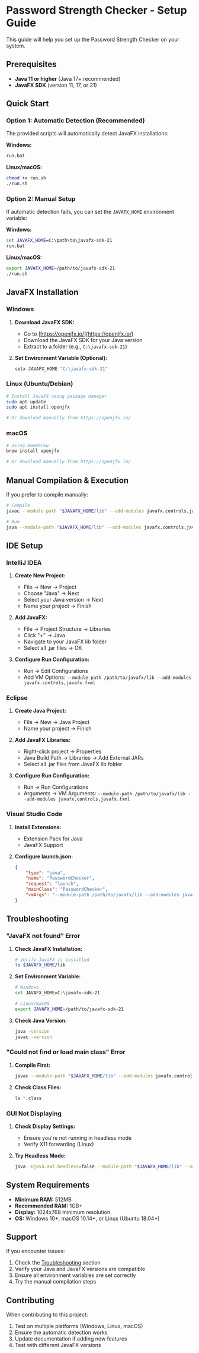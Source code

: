 # Password Strength Checker - Setup Guide

This guide will help you set up the Password Strength Checker on your system.

## Prerequisites

- **Java 11 or higher** (Java 17+ recommended)
- **JavaFX SDK** (version 11, 17, or 21)

## Quick Start

### Option 1: Automatic Detection (Recommended)
The provided scripts will automatically detect JavaFX installations:

**Windows:**
```cmd
run.bat
```

**Linux/macOS:**
```bash
chmod +x run.sh
./run.sh
```

### Option 2: Manual Setup

If automatic detection fails, you can set the `JAVAFX_HOME` environment variable:

**Windows:**
```cmd
set JAVAFX_HOME=C:\path\to\javafx-sdk-21
run.bat
```

**Linux/macOS:**
```bash
export JAVAFX_HOME=/path/to/javafx-sdk-21
./run.sh
```

## JavaFX Installation

### Windows

1. **Download JavaFX SDK:**
   - Go to [https://openjfx.io/](https://openjfx.io/)
   - Download the JavaFX SDK for your Java version
   - Extract to a folder (e.g., `C:\javafx-sdk-21`)

2. **Set Environment Variable (Optional):**
   ```cmd
   setx JAVAFX_HOME "C:\javafx-sdk-21"
   ```

### Linux (Ubuntu/Debian)

```bash
# Install JavaFX using package manager
sudo apt update
sudo apt install openjfx

# Or download manually from https://openjfx.io/
```

### macOS

```bash
# Using Homebrew
brew install openjfx

# Or download manually from https://openjfx.io/
```

## Manual Compilation & Execution

If you prefer to compile manually:

```bash
# Compile
javac --module-path "$JAVAFX_HOME/lib" --add-modules javafx.controls,javafx.fxml PasswordChecker.java

# Run
java --module-path "$JAVAFX_HOME/lib" --add-modules javafx.controls,javafx.fxml PasswordChecker
```

## IDE Setup

### IntelliJ IDEA

1. **Create New Project:**
   - File → New → Project
   - Choose "Java" → Next
   - Select your Java version → Next
   - Name your project → Finish

2. **Add JavaFX:**
   - File → Project Structure → Libraries
   - Click "+" → Java
   - Navigate to your JavaFX lib folder
   - Select all .jar files → OK

3. **Configure Run Configuration:**
   - Run → Edit Configurations
   - Add VM Options: `--module-path /path/to/javafx/lib --add-modules javafx.controls,javafx.fxml`

### Eclipse

1. **Create Java Project:**
   - File → New → Java Project
   - Name your project → Finish

2. **Add JavaFX Libraries:**
   - Right-click project → Properties
   - Java Build Path → Libraries → Add External JARs
   - Select all .jar files from JavaFX lib folder

3. **Configure Run Configuration:**
   - Run → Run Configurations
   - Arguments → VM Arguments: `--module-path /path/to/javafx/lib --add-modules javafx.controls,javafx.fxml`

### Visual Studio Code

1. **Install Extensions:**
   - Extension Pack for Java
   - JavaFX Support

2. **Configure launch.json:**
   ```json
   {
       "type": "java",
       "name": "PasswordChecker",
       "request": "launch",
       "mainClass": "PasswordChecker",
       "vmArgs": "--module-path /path/to/javafx/lib --add-modules javafx.controls,javafx.fxml"
   }
   ```

## Troubleshooting

### "JavaFX not found" Error

1. **Check JavaFX Installation:**
   ```bash
   # Verify JavaFX is installed
   ls $JAVAFX_HOME/lib
   ```

2. **Set Environment Variable:**
   ```bash
   # Windows
   set JAVAFX_HOME=C:\javafx-sdk-21
   
   # Linux/macOS
   export JAVAFX_HOME=/path/to/javafx-sdk-21
   ```

3. **Check Java Version:**
   ```bash
   java -version
   javac -version
   ```

### "Could not find or load main class" Error

1. **Compile First:**
   ```bash
   javac --module-path "$JAVAFX_HOME/lib" --add-modules javafx.controls,javafx.fxml PasswordChecker.java
   ```

2. **Check Class Files:**
   ```bash
   ls *.class
   ```

### GUI Not Displaying

1. **Check Display Settings:**
   - Ensure you're not running in headless mode
   - Verify X11 forwarding (Linux)

2. **Try Headless Mode:**
   ```bash
   java -Djava.awt.headless=false --module-path "$JAVAFX_HOME/lib" --add-modules javafx.controls,javafx.fxml PasswordChecker
   ```

## System Requirements

- **Minimum RAM:** 512MB
- **Recommended RAM:** 1GB+
- **Display:** 1024x768 minimum resolution
- **OS:** Windows 10+, macOS 10.14+, or Linux (Ubuntu 18.04+)

## Support

If you encounter issues:

1. Check the [Troubleshooting](#troubleshooting) section
2. Verify your Java and JavaFX versions are compatible
3. Ensure all environment variables are set correctly
4. Try the manual compilation steps

## Contributing

When contributing to this project:

1. Test on multiple platforms (Windows, Linux, macOS)
2. Ensure the automatic detection works
3. Update documentation if adding new features
4. Test with different JavaFX versions
